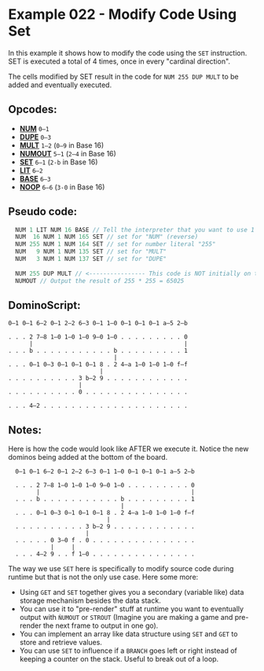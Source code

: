 Example 022 - Modify Code Using Set
=======================================

In this example it shows how to modify the code using the `SET` instruction. SET is executed a total of 4 times, once in every "cardinal direction".

The cells modified by SET result in the code for `NUM 255 DUP MULT` to be added and eventually executed. 

## Opcodes:
- [**NUM**](../readme.md#num) `0—1`
- [**DUPE**](../readme.md#dupe) `0—3`
- [**MULT**](../readme.md#mult) `1—2` (`0—9` in Base 16)
- [**NUMOUT**](../readme.md#numout) `5—1` (`2—4` in Base 16)
- [**SET**](../readme.md#set) `6—1` (`2-b` in Base 16)
- [**LIT**](../readme.md#lit) `6—2`
- [**BASE**](../readme.md#base) `6—3`
- [**NOOP**](../readme.md#noop) `6—6` (`3-0` in Base 16)

## Pseudo code: 
```js
  NUM 1 LIT NUM 16 BASE // Tell the interpreter that you want to use 1 domino for each number literal and to switch to base 16 encoding (up to 16 dots per domino half)
  NUM  16 NUM 1 NUM 165 SET // set for "NUM" (reverse)
  NUM 255 NUM 1 NUM 164 SET // set for number literal "255"
  NUM   9 NUM 1 NUM 135 SET // set for "MULT"
  NUM   3 NUM 1 NUM 137 SET // set for "DUPE"
  
  NUM 255 DUP MULT // <---------------- This code is NOT initially on the board. It is added by the SET instructions!
  NUMOUT // Output the result of 255 * 255 = 65025
```

## DominoScript:
```
0—1 0—1 6—2 0—1 2—2 6—3 0—1 1—0 0—1 0—1 0—1 a—5 2—b
                                                   
. . . 2 7—8 1—0 1—0 1—0 9—0 1—0 . . . . . . . . . 0
      |                                           |
. . . b . . . . . . . . . . . b . . . . . . . . . 1
                              |                    
. . . 0—1 0—3 0—1 0—1 0—1 8 . 2 4—a 1—0 1—0 1—0 f—f
                          |                        
. . . . . . . . . . 3 b—2 9 . . . . . . . . . . . .
                    |                              
. . . . . . . . . . 0 . . . . . . . . . . . . . . .
                                                   
. . . 4—2 . . . . . . . . . . . . . . . . . . . . .
```

## Notes:
Here is how the code would look like AFTER we execute it.
Notice the new dominos being added at the bottom of the board.

```
  0—1 0—1 6—2 0—1 2—2 6—3 0—1 1—0 0—1 0—1 0—1 a—5 2—b
                                                    
  . . . 2 7—8 1—0 1—0 1—0 9—0 1—0 . . . . . . . . . 0
        |                                           |
  . . . b . . . . . . . . . . . b . . . . . . . . . 1
                                |                    
  . . . 0—1 0—3 0—1 0—1 0—1 8 . 2 4—a 1—0 1—0 1—0 f—f
                            |                        
  . . . . . . . . . . 3 b—2 9 . . . . . . . . . . . .
                      |                              
  . . . . . 0 3—0 f . 0 . . . . . . . . . . . . . . .
            |     |                                  
  . . . 4—2 9 . . f 1—0 . . . . . . . . . . . . . . .
```


The way we use `SET` here is specifically to modify source code during runtime but that is not the only use case. Here some more:
- Using `GET` and `SET` together gives you a secondary (variable like) data storage mechanism besides the data stack.
- You can use it to "pre-render" stuff at runtime you want to eventually output with `ǸUMOUT` or `STROUT` (Imagine you are making a game and pre-render the next frame to output in one go).
- You can implement an array like data structure using `SET` and `GET` to store and retrieve values.
- You can use `SET` to influence if a `BRANCH` goes left or right instead of keeping a counter on the stack. Useful to break out of a loop.
